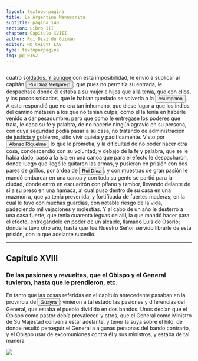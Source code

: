 ```yaml
---
layout: textoporpagina
title: La Argentina Manuscrita
subtitle: página 148
section: Libro III
chapter: Capítulo XVIII
author: Rui Díaz de Guzmán
editor: HD CAICYT LAB
type: textoporpagina
img: pg_0152
---
```

<div class="row">
    <div class="column">
<p>cuatro soldados. Y aunque con esta imposibilidad, le envió a suplicar al capitán <button class="balloon" data-balloon-pos="up" data-balloon-length="large" data-balloon="Ruy Díaz de Melgarejo (Salteras de Sevilla, 1519 – Santa Fe la Vieja, 1602) fue un militar, conquistador, explorador, estadista, minero y burócrata colonial español establecido en la región del Río de la Plata. Su vida estuvo marcada por guerras, conspiraciones, persecuciones y conflictos familiares. Junto a Juan de Salazar, Alonso Riquelme de Guzmán y Diego de Abreu se opuso al gobierno asunceno de Domingo Martínez de Irala, apoyando al deportado Álvar Núñez Cabeza de Vaca. Gobernó de manera casi absoluta e independiente la antigua provincia asuncena del Guayrá, fácticamente durante 20 años, y luego de separarla de Asunción en 1575, con el título de teniente de gobernador del Guayrá unos 15 años más.">Rui Díaz Melgarejo</button>, que pues no permitía su entrada, le despachase donde él estaba a su mujer e hijos que allá tenía, que con ellos, y los pocos soldados, que le habían quedado se volvería a la <a href="https://recogito.pelagios.org/document/wzqxhk0h3vpikm/part/1/edit#8e97e182-ee61-4455-b991-7b2f1f49f82a" target="_blank"><button class="balloon" data-balloon-pos="up" data-balloon-length="large" data-balloon="Refiere a Asunción del Paraguay.">Asumpción</button></a>. A esto respondió que no era tan inhumano, que diese lugar a que los indios del camino matasen a los que no tenían culpa, como él la tenía en haberle venido a dar pesadumbre: pero que como le entregase los poderes que traía, le daba su fe y palabra, de no hacerle ningún agravio en su persona, con cuya seguridad podía pasar a su casa, no tratando de administración de justicia y gobierno, sitio vivir quieta y pacíficamente. Visto por <button class="balloon" data-balloon-pos="up" data-balloon-length="large" data-balloon="Alonso Riquelme de Guzmán y Ponce de León - nació en Jerez de la Frontera por 1519. Ruy Díaz de Guzmán - su padre - le declaró hijo suyo y de Violante Ponce de León, el 13-VIII-1528, en una escritura de poder general a favor de Juan de Xerez, procurador de Sevilla. Desde su infancia y hasta su primera juventud sirvió de paje y luego como secretario de sus presuntos deudos los Duques de Medina Sidonia, Juan Alonso de Guzmán y Ana de Aragón. Tenía 21 años cuando se alistó en la armada de su pariente Alvar Núñez Cabeza de Vaca (tío carnal de su madrastra y del mismo linaje de su abuela Catalina de Zurita), y zarpó con rumbo al Río de la Plata .">Alonso Riquelme</button> lo que le prometía, y la dificultad de no poder hacer otra cosa, condescendió con su voluntad; y debajo de la fe y palabra, que se le había dado, pasó a la isla en una canoa que para el efecto le despacharon, donde luego que llegó le quitaron las armas, y pusieron en prisión con dos pares de grillos, por árdea de <button class="balloon" data-balloon-pos="up" data-balloon-length="large" data-balloon="Ruy Díaz de Melgarejo (Salteras de Sevilla, 1519 – Santa Fe la Vieja, 1602) fue un militar, conquistador, explorador, estadista, minero y burócrata colonial español establecido en la región del Río de la Plata. Su vida estuvo marcada por guerras, conspiraciones, persecuciones y conflictos familiares. Junto a Juan de Salazar, Alonso Riquelme de Guzmán y Diego de Abreu se opuso al gobierno asunceno de Domingo Martínez de Irala, apoyando al deportado Álvar Núñez Cabeza de Vaca. Gobernó de manera casi absoluta e independiente la antigua provincia asuncena del Guayrá, fácticamente durante 20 años, y luego de separarla de Asunción en 1575, con el título de teniente de gobernador del Guayrá unos 15 años más.">Rui Díaz</button>: y con muestras de gran pasión le mandó embarcar en una canoa y con toda su gente se partió para la ciudad, donde entró en escuadrón con pífano y tambor, llevando delante de sí a su preso en una hamaca, al cual puso dentro de su casa en una mazmorra, que ya tenía prevenida, y fortificada de fuertes maderas; en la cual le tuvo con muchas guardias, con notable riesgo de la vida, padeciendo mil vejaciones y molestias. Y al cabo de un año le desterró a una casa fuerte, que tenía cuarenta leguas de allí, la que mandó hacer para el efecto, entregándole en poder de un alcaide, llamado Luis de Osorio; donde le tuvo otro año, hasta que fue Nuestro Señor servido librarle de esta prisión, con lo que adelante sucedió.</p><hr><h2>Capítulo XVIII</h2><h3>De las pasiones y revueltas, que el Obispo y el General tuvieron, hasta que le prendieron, etc.</h3><p>En tanto que las cosas referidas en el capítulo antecedente pasaban en la provincia de <a href="https://recogito.pelagios.org/document/wzqxhk0h3vpikm/part/1/edit#4f24b172-9746-4860-9b99-8d7456cd8229" target="_blank"><button class="balloon" data-balloon-pos="up" data-balloon-length="large" data-balloon="Es una amplia región comprendida dentro de la Gobernación del Río de la Plata y el océano Atlántico, en el actual territorio brasileño. Fue colonizada desde Asunción del Paraguay, pero las constantes incursiones de los bandeirantes portugueses frenaron su expansión.">Guayra</button></a>; vinieron a tal estado las pasiones y diferencias del General, que estaba el pueblo dividido en dos bandos. Unos decían que el Obispo como pastor debía prevalecer, y otros, que el General como Ministro de Su Majestad convenía estar adelante, y tener la suya sobre el hito: de donde resultó perseguir el General a algunas personas del bando contrario, y el Obispo usar de excomuniones contra él y sus ministros, y estaba de tal manera </p></div>

<div class="column">
<a href="{{site.baseurl}}/assets/img/argentina_manuscrita/{{page.img}}.jpg"><img src="{{site.baseurl}}/assets/img/argentina_manuscrita/{{page.img}}.jpg"></a>
</div>
</div>